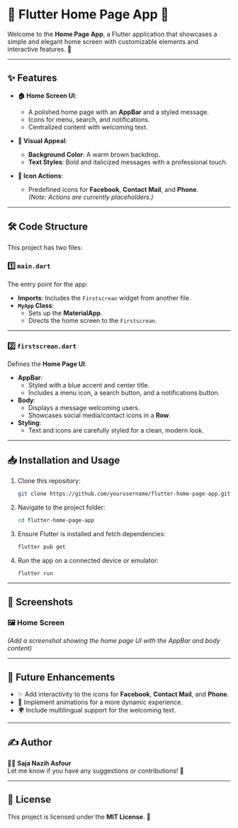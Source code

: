# 🌟 Flutter Home Page App 🌟

Welcome to the **Home Page App**, a Flutter application that showcases a simple and elegant home screen with customizable elements and interactive features. 🎉

---

## ✨ Features

- **🏠 Home Screen UI**:
  - A polished home page with an **AppBar** and a styled message.
  - Icons for menu, search, and notifications.
  - Centralized content with welcoming text.

- **🎨 Visual Appeal**:
  - **Background Color**: A warm brown backdrop.
  - **Text Styles**: Bold and italicized messages with a professional touch.

- **🔘 Icon Actions**:
  - Predefined icons for **Facebook**, **Contact Mail**, and **Phone**.  
  *(Note: Actions are currently placeholders.)*

---

## 🛠️ Code Structure

This project has two files:

### 1️⃣ **`main.dart`**  

The entry point for the app:  
- **Imports**: Includes the `Firstscrean` widget from another file.  
- **`MyApp` Class**:  
  - Sets up the **MaterialApp**.  
  - Directs the home screen to the `Firstscrean`.

---

### 2️⃣ **`firstscrean.dart`**

Defines the **Home Page UI**:  
- **AppBar**:
  - Styled with a blue accent and center title.
  - Includes a menu icon, a search button, and a notifications button.  
- **Body**:
  - Displays a message welcoming users.
  - Showcases social media/contact icons in a **Row**.
- **Styling**:
  - Text and icons are carefully styled for a clean, modern look.

---

## 📥 Installation and Usage

1. Clone this repository:  
   ```bash
   git clone https://github.com/yourusername/flutter-home-page-app.git
   ```

2. Navigate to the project folder:  
   ```bash
   cd flutter-home-page-app
   ```

3. Ensure Flutter is installed and fetch dependencies:  
   ```bash
   flutter pub get
   ```

4. Run the app on a connected device or emulator:  
   ```bash
   flutter run
   ```

---

## 📸 Screenshots

### 🖼️ Home Screen  
_(Add a screenshot showing the home page UI with the AppBar and body content)_

---

## 🚀 Future Enhancements

- ✨ Add interactivity to the icons for **Facebook**, **Contact Mail**, and **Phone**.
- 🎨 Implement animations for a more dynamic experience.
- 🌍 Include multilingual support for the welcoming text.

---

## ✍️ Author

👩‍💻 **Saja Nazih Asfour**  
Let me know if you have any suggestions or contributions! 🌟  

---

## 📜 License

This project is licensed under the **MIT License**. 📝
